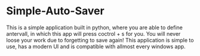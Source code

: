 # Simple-Auto-Saver

This is a simple application built in python, where you are able to define antervall, in which this app will press coctrol + s for you.
You will never loose your work due to forgetting to save again!
This application is simple to use, has a modern UI and is compatible with allmost every windows app.
